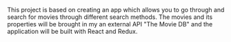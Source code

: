 This project is based on creating an app which allows you to go through and search for movies through different search methods. The movies and its properties will be brought in my an external API "The Movie DB" and the application will be built with React and Redux. 

